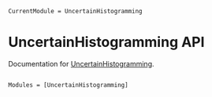 ```@meta
CurrentModule = UncertainHistogramming
```

# UncertainHistogramming API

Documentation for [UncertainHistogramming](https://github.com/meese-wj/UncertainHistogramming.jl).

```@index
```

```@autodocs
Modules = [UncertainHistogramming]
```
